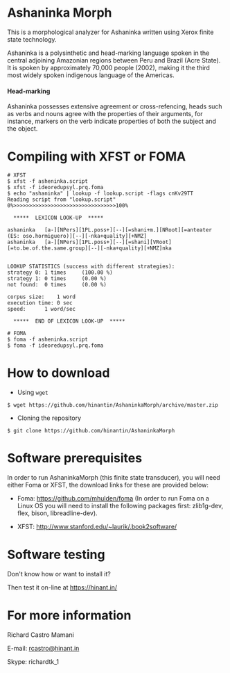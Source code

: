 Ashaninka Morph
===============

This is a morphological analyzer for Ashaninka written using Xerox finite state technology.

Ashaninka is a polysinthetic and head-marking language spoken in the central adjoining Amazonian regions between Peru and Brazil (Acre State).
It is spoken by approximately 70,000 people (2002), making it the third most widely spoken indigenous language of the Americas.

#### Head-marking 

Ashaninka possesses extensive agreement or cross-refencing, heads such as verbs and nouns agree with 
the properties of their arguments, for instance, markers on the verb indicate properties of both the subject 
and the object.

Compiling with XFST or FOMA
===============================

```
# XFST 
$ xfst -f asheninka.script 
$ xfst -f ideoredupsyl.prq.foma 
$ echo "ashaninka" | lookup -f lookup.script -flags cnKv29TT
Reading script from "lookup.script"
0%>>>>>>>>>>>>>>>>>>>>>>>>>>>>>>>>>100%

  *****  LEXICON LOOK-UP  *****

ashaninka	[a-][NPers][1PL.poss+][--][=shani+m.][NRoot][=anteater (ES: oso.hormiguero)][--][-nka+quality][+NMZ]
ashaninka	[a-][NPers][1PL.poss+][--][=shani][VRoot][=to.be.of.the.same.group][--][-nka+quality][+NMZ]nka


LOOKUP STATISTICS (success with different strategies):
strategy 0:	1 times 	(100.00 %)
strategy 1:	0 times 	(0.00 %)
not found:	0 times 	(0.00 %)

corpus size:	1 word
execution time:	0 sec
speed:		1 word/sec

  *****  END OF LEXICON LOOK-UP  *****

# FOMA
$ foma -f asheninka.script 
$ foma -f ideoredupsyl.prq.foma 

```

How to download
===============

* Using `wget`
```
$ wget https://github.com/hinantin/AshaninkaMorph/archive/master.zip 
```

* Cloning the repository
```
$ git clone https://github.com/hinantin/AshaninkaMorph
```

Software prerequisites
======================

In order to run AshaninkaMorph (this finite state transducer), you will need either Foma or XFST, the download links for these are provided below:

* Foma: https://github.com/mhulden/foma (In order to run Foma on a Linux OS you will need to install the following packages first: zlib1g-dev, flex, bison, libreadline-dev).

* XFST: http://www.stanford.edu/~laurik/.book2software/

Software testing
================

Don't know how or want to install it?

Then test it on-line at https://hinant.in/

For more information
====================

Richard Castro Mamani

E-mail: rcastro@hinant.in

Skype: richardtk_1



